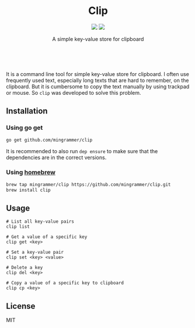<br><br>

<h1 align="center">Clip</h1>

<p align="center">
  <a href="/LICENSE"><img src="https://img.shields.io/badge/license-MIT-blue.svg"/></a>
  <a href="https://goreportcard.com/report/github.com/mingrammer/clip"><img src="https://goreportcard.com/badge/github.com/mingrammer/clip"/></a>
</p>

<p align="center">
A simple key-value store for clipboard
</p>

<br><br><br>

It is a command line tool for simple key-value store for clipboard. I often use frequently used text, especially long texts that are hard to remember, on the clipboard. But it is cumbersome to copy the text manually by using trackpad or mouse. So `clip` was developed to solve this problem.

## Installation

### Using go get

```bash
go get github.com/mingrammer/clip
```

It is recommended to also run `dep ensure` to make sure that the dependencies are in the correct versions.

### Using [homebrew](https://brew.sh)

```bash
brew tap mingrammer/clip https://github.com/mingrammer/clip.git
brew install clip
```

## Usage

```console
# List all key-value pairs
clip list

# Get a value of a specific key
clip get <key>

# Set a key-value pair
clip set <key> <value>

# Delete a key
clip del <key>

# Copy a value of a specific key to clipboard
clip cp <key>
```

## License

MIT

